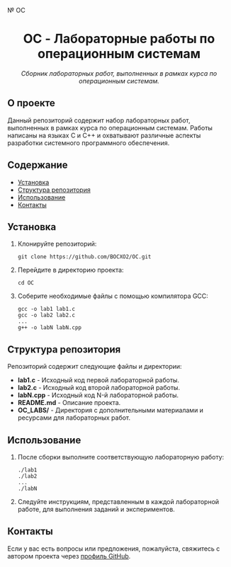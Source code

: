 № OC
<h1 align="center">OC - Лабораторные работы по операционным системам</h1>

<p align="center">
  <em>Сборник лабораторных работ, выполненных в рамках курса по операционным системам.</em>
</p>

## О проекте

<p>
  Данный репозиторий содержит набор лабораторных работ, выполненных в рамках курса по операционным системам. Работы написаны на языках C и C++ и охватывают различные аспекты разработки системного программного обеспечения.
</p>

## Содержание

<ul>
  <li><a href="#установка">Установка</a></li>
  <li><a href="#структура-репозитория">Структура репозитория</a></li>
  <li><a href="#использование">Использование</a></li>
  <li><a href="#контакты">Контакты</a></li>
</ul>

## Установка

<ol>
  <li>Клонируйте репозиторий:
    <pre><code>git clone https://github.com/BOCXO2/OC.git</code></pre>
  </li>
  <li>Перейдите в директорию проекта:
    <pre><code>cd OC</code></pre>
  </li>
  <li>Соберите необходимые файлы с помощью компилятора GCC:
    <pre><code>gcc -o lab1 lab1.c
gcc -o lab2 lab2.c
...
g++ -o labN labN.cpp</code></pre>
  </li>
</ol>

## Структура репозитория

<p>
  Репозиторий содержит следующие файлы и директории:
</p>

<ul>
  <li><strong>lab1.c</strong> - Исходный код первой лабораторной работы.</li>
  <li><strong>lab2.c</strong> - Исходный код второй лабораторной работы.</li>
  <li><strong>labN.cpp</strong> - Исходный код N-й лабораторной работы.</li>
  <li><strong>README.md</strong> - Описание проекта.</li>
  <li><strong>OC_LABS/</strong> - Директория с дополнительными материалами и ресурсами для лабораторных работ.</li>
</ul>

## Использование

<ol>
  <li>После сборки выполните соответствующую лабораторную работу:
    <pre><code>./lab1
./lab2
...
./labN</code></pre>
  </li>
  <li>Следуйте инструкциям, представленным в каждой лабораторной работе, для выполнения заданий и экспериментов.</li>
</ol>

## Контакты

<p>
  Если у вас есть вопросы или предложения, пожалуйста, свяжитесь с автором проекта через <a href="https://github.com/BOCXO2">профиль GitHub</a>.
</p>
